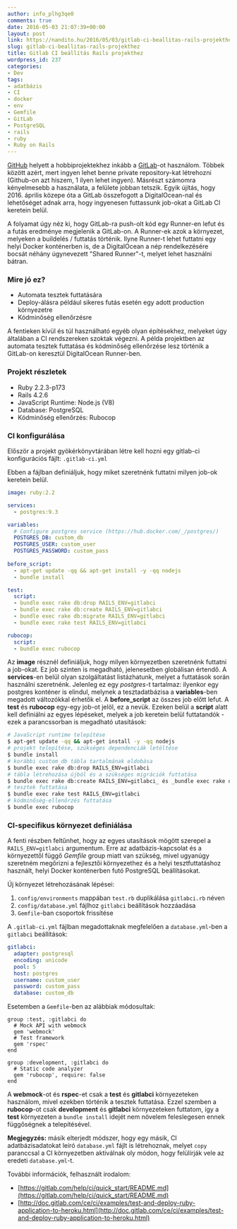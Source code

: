 ```yaml
---
author: info_plhg3qe0
comments: true
date: 2016-05-03 21:07:39+00:00
layout: post
link: https://nandito.hu/2016/05/03/gitlab-ci-beallitas-rails-projekthez/
slug: gitlab-ci-beallitas-rails-projekthez
title: Gitlab CI beállítás Rails projekthez
wordpress_id: 237
categories:
- Dev
tags:
- adatbázis
- CI
- docker
- env
- Gemfile
- GitLab
- PostgreSQL
- rails
- ruby
- Ruby on Rails
---
```


[GitHub](https://github.com/) helyett a hobbiprojektekhez inkább a [GitLab](https://gitlab.com/)-ot használom. Többek között azért, mert ingyen lehet benne private repository-kat létrehozni (Github-on azt hiszem, 1 ilyen lehet ingyen). Másrészt számomra kényelmesebb a használata, a felülete jobban tetszik. Egyik újítás, hogy 2016. április közepe óta a GitLab összefogott a DigitalOcean-nal és lehetőséget adnak arra, hogy ingyenesen futtassunk job-okat a GitLab CI keretein belül.

A folyamat úgy néz ki, hogy GitLab-ra push-olt kód egy Runner-en lefut és a futás eredménye megjelenik a GitLab-on. A Runner-ek azok a környezet, melyeken a buildelés / futtatás történik. Ilyne Runner-t lehet futtatni egy helyi Docker konténerben is, de a DigitalOcean a nép rendelkezésére bocsát néhány úgynevezett "Shared Runner"-t, melyet lehet használni bátran.

### Mire jó ez?

* Automata tesztek futtatására
* Deploy-álásra például sikeres futás esetén egy adott production környezetre
* Kódminőség ellenőrzésre

A fentieken kívül és túl használható egyéb olyan építésekhez, melyeket úgy általában a CI rendszereken szoktak végezni. A példa projektben az automata tesztek futtatása és kódminőség ellenőrzése lesz történik a GitLab-on keresztül DigitalOcean Runner-ben.

### Projekt részletek

* Ruby 2.2.3-p173
* Rails 4.2.6
* JavaScript Runtime: Node.js (V8)
* Database: PostgreSQL
* Kódminőség ellenőrzés: Rubocop

### CI konfigurálása

Először a projekt gyökérkönyvtárában létre kell hozni egy gitlab-ci konfigurációs fájlt: `.gitlab-ci.yml`

Ebben a fájlban definiáljuk, hogy miket szeretnénk futtatni milyen job-ok keretein belül.

```yml
image: ruby:2.2

services:
  - postgres:9.3

variables:
  # Configure postgres service (https://hub.docker.com/_/postgres/)
  POSTGRES_DB: custom_db
  POSTGRES_USER: custom_user
  POSTGRES_PASSWORD: custom_pass
  
before_script:
  - apt-get update -qq && apt-get install -y -qq nodejs
  - bundle install

test:
  script:
  - bundle exec rake db:drop RAILS_ENV=gitlabci
  - bundle exec rake db:create RAILS_ENV=gitlabci
  - bundle exec rake db:migrate RAILS_ENV=gitlabci
  - bundle exec rake test RAILS_ENV=gitlabci

rubocop:
  script:
  - bundle exec rubocop
```

Az **image** résznél definiáljuk, hogy milyen környezetben szeretnénk futtatni a job-okat. Ez job szinten is megadható, jelenesetben globálisan értendő. A **services**-en belül olyan szolgáltatást listázhatunk, melyet a futtatások során használni szeretnénk. Jelenleg ez egy _postgres_-t tartalmaz: ilyenkor egy postgres konténer is elindul, melynek a tesztadatbázisa a **variables**-ben megadott változókkal érhetők el. A **before_script** az összes job előtt lefut. A **test** és **rubocop** egy-egy job-ot jelöl, ez a nevük. Ezeken belül a **script** alatt kell definiálni az egyes lépéseket, melyek a job keretein belül futtatandók - ezek a parancssorban is megadható utasítások:

```bash
# JavaScript runtime telepítése
$ apt-get update -qq && apt-get install -y -qq nodejs
# projekt telepítése, szükséges dependenciák letöltése
$ bundle install
# korábbi custom_db tábla tartalmának eldobása
$ bundle exec rake db:drop RAILS_ENV=gitlabci
# tábla létrehozása újból és a szükséges migrációk futtatása
$ bundle exec rake db:create RAILS_ENV=gitlabci_ és _bundle exec rake db:migrate RAILS_ENV=gitlabci
# tesztek futtatása
$ bundle exec rake test RAILS_ENV=gitlabci
# kódminőség-ellenőrzés futtatása
$ bundle exec rubocop
```

### CI-specifikus környezet definiálása

A fenti részben feltűnhet, hogy az egyes utasítások mögött szerepel a `RAILS_ENV=gitlabci` argumentum. Erre az adatbázis-kapcsolat és a környezettől függő _Gemfile_ group miatt van szükség, mivel ugyanúgy szeretném megőrizni a fejlesztői környezethez és a helyi tesztfuttatáshoz használt, helyi Docker konténerben futó PostgreSQL beállításokat.

Új környezet létrehozásának lépései:

1. `config/environments` mappában `test.rb` duplikálása `gitlabci.rb` néven
2. `config/database.yml` fájlhoz `gitlabci` beállítások hozzáadása
3. `Gemfile`-ban csoportok frissítése

A `.gitlab-ci.yml` fájlban megadottaknak megfelelően a `database.yml`-ben a `gitlabci` beállítások:

```yml
gitlabci:
  adapter: postgresql
  encoding: unicode
  pool: 5
  host: postgres
  username: custom_user
  password: custom_pass
  database: custom_db
```

Esetemben a `Gemfile`-ben az alábbiak módosultak:

```gemfile
group :test, :gitlabci do
  # Mock API with webmock
  gem 'webmock'
  # Test framework
  gem 'rspec'
end

group :development, :gitlabci do
  # Static code analyzer
  gem 'rubocop', require: false
end
```

A **webmock**-ot és **rspec**-et csak a **test** és **gitlabci** környezeteken használom, mivel ezekben történik a tesztek futtatása. Ezzel szemben a **rubocop**-ot csak **development** és **gitlabci** környezeteken futtatom, így a **test** környezeten a `bundle install` idejét nem növelem feleslegesen ennek függőségnek a telepítésével.

**Megjegyzés:** másik elterjedt módszer, hogy egy másik, CI adatbázisadatokat leíró `database.yml` fájlt is létrehoznak, melyet `copy` paranccsal a CI környezetben aktiválnak oly módon, hogy felülírják vele az eredeti `database.yml`-t.

További információk, felhasznált irodalom:

* [https://gitlab.com/help/ci/quick_start/README.md](https://gitlab.com/help/ci/quick_start/README.md)
* [http://doc.gitlab.com/ce/ci/examples/test-and-deploy-ruby-application-to-heroku.html](http://doc.gitlab.com/ce/ci/examples/test-and-deploy-ruby-application-to-heroku.html)


